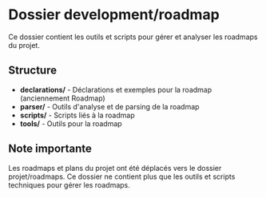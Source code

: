 # Dossier development/roadmap

Ce dossier contient les outils et scripts pour gérer et analyser les roadmaps du projet.

## Structure

- **declarations/** - Déclarations et exemples pour la roadmap (anciennement Roadmap)
- **parser/** - Outils d'analyse et de parsing de la roadmap
- **scripts/** - Scripts liés à la roadmap
- **tools/** - Outils pour la roadmap

## Note importante

Les roadmaps et plans du projet ont été déplacés vers le dossier projet/roadmaps.
Ce dossier ne contient plus que les outils et scripts techniques pour gérer les roadmaps.
